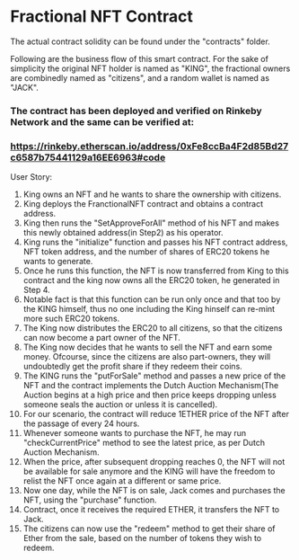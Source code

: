 # Fractional NFT Contract

The actual contract solidity can be found under the "contracts" folder.

Following are the business flow of this smart contract. For the sake of simplicity the original NFT holder is named as "KING", the fractional owners are combinedly named as "citizens", and a random wallet is named as "JACK".

### The contract has been deployed and verified on Rinkeby Network and the same can be verified at:

### https://rinkeby.etherscan.io/address/0xFe8ccBa4F2d85Bd27c6587b75441129a16EE6963#code

User Story:

1. King owns an NFT and he wants to share the ownership with citizens.
2. King deploys the FranctionalNFT contract and obtains a contract address.
3. King then runs the "SetApproveForAll" method of his NFT and makes this newly obtained address(in Step2) as his operator.
4. King runs the "initialize" function and passes his NFT contract address, NFT token address, and the number of shares of ERC20 tokens he wants to generate.
5. Once he runs this function, the NFT is now transferred from King to this contract and the king now owns all the ERC20 token, he generated in Step 4.
6. Notable fact is that this function can be run only once and that too by the KING himself, thus no one including the King hinself can re-mint more such ERC20 tokens.
7. The King now distributes the ERC20 to all citizens, so that the citizens can now become a part owner of the NFT.
8. The King now decides that he wants to sell the NFT and earn some money. Ofcourse, since the citizens are also part-owners, they will undoubtedly get the profit share if they redeem their coins.
9. The KING runs the "putForSale" method and passes a new price of the NFT and the contract implements the Dutch Auction Mechanism(The Auction begins at a high price and then price keeps dropping unless someone seals the auction or unless it is cancelled).
10. For our scenario, the contract will reduce 1ETHER price of the NFT after the passage of every 24 hours.
11. Whenever someone wants to purchase the NFT, he may run "checkCurrentPrice" method to see the latest price, as per Dutch Auction Mechanism.
12. When the price, after subsequent dropping reaches 0, the NFT will not be available for sale anymore and the KING will have the freedom to relist the NFT once again at a different or same price.
13. Now one day, while the NFT is on sale, Jack comes and purchases the NFT, using the "purchase" function.
14. Contract, once it receives the required ETHER, it transfers the NFT to Jack.
15. The citizens can now use the "redeem" method to get their share of Ether from the sale, based on the number of tokens they wish to redeem.
